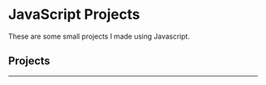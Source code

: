 # JavaScript Projects

These are some small projects I made using Javascript.
## Projects
----------
